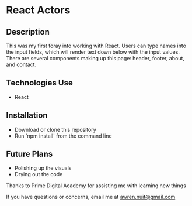 # React Actors

## Description
This was my first foray into working with React. Users can type names into the input fields, which will render text down below with the input values. There are several components making up this page: header, footer, about, and contact.

## Technologies Use
- React

## Installation
- Download or clone this repository
- Run 'npm install' from the command line

## Future Plans
- Polishing up the visuals
- Drying out the code

Thanks to Prime Digital Academy for assisting me with learning new things

If you have questions or concerns, email me at awren.nuit@gmail.com
